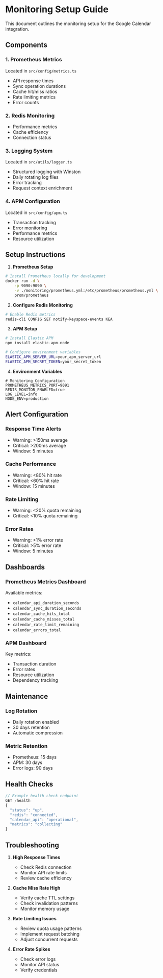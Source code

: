 # Monitoring Setup Guide

This document outlines the monitoring setup for the Google Calendar integration.

## Components

### 1. Prometheus Metrics
Located in `src/config/metrics.ts`
- API response times
- Sync operation durations
- Cache hit/miss ratios
- Rate limiting metrics
- Error counts

### 2. Redis Monitoring
- Performance metrics
- Cache efficiency
- Connection status

### 3. Logging System
Located in `src/utils/logger.ts`
- Structured logging with Winston
- Daily rotating log files
- Error tracking
- Request context enrichment

### 4. APM Configuration
Located in `src/config/apm.ts`
- Transaction tracking
- Error monitoring
- Performance metrics
- Resource utilization

## Setup Instructions

1. **Prometheus Setup**
```bash
# Install Prometheus locally for development
docker run -d \
    -p 9090:9090 \
    -v ./monitoring/prometheus.yml:/etc/prometheus/prometheus.yml \
    prom/prometheus
```

2. **Configure Redis Monitoring**
```bash
# Enable Redis metrics
redis-cli CONFIG SET notify-keyspace-events KEA
```

3. **APM Setup**
```bash
# Install Elastic APM
npm install elastic-apm-node

# Configure environment variables
ELASTIC_APM_SERVER_URL=your_apm_server_url
ELASTIC_APM_SECRET_TOKEN=your_secret_token
```

4. **Environment Variables**
```env
# Monitoring Configuration
PROMETHEUS_METRICS_PORT=9091
REDIS_MONITOR_ENABLED=true
LOG_LEVEL=info
NODE_ENV=production
```

## Alert Configuration

### Response Time Alerts
- Warning: >150ms average
- Critical: >200ms average
- Window: 5 minutes

### Cache Performance
- Warning: <80% hit rate
- Critical: <60% hit rate
- Window: 15 minutes

### Rate Limiting
- Warning: <20% quota remaining
- Critical: <10% quota remaining

### Error Rates
- Warning: >1% error rate
- Critical: >5% error rate
- Window: 5 minutes

## Dashboards

### Prometheus Metrics Dashboard
Available metrics:
- `calendar_api_duration_seconds`
- `calendar_sync_duration_seconds`
- `calendar_cache_hits_total`
- `calendar_cache_misses_total`
- `calendar_rate_limit_remaining`
- `calendar_errors_total`

### APM Dashboard
Key metrics:
- Transaction duration
- Error rates
- Resource utilization
- Dependency tracking

## Maintenance

### Log Rotation
- Daily rotation enabled
- 30 days retention
- Automatic compression

### Metric Retention
- Prometheus: 15 days
- APM: 30 days
- Error logs: 90 days

## Health Checks

```typescript
// Example health check endpoint
GET /health
{
  "status": "up",
  "redis": "connected",
  "calendar_api": "operational",
  "metrics": "collecting"
}
```

## Troubleshooting

1. **High Response Times**
   - Check Redis connection
   - Monitor API rate limits
   - Review cache efficiency

2. **Cache Miss Rate High**
   - Verify cache TTL settings
   - Check invalidation patterns
   - Monitor memory usage

3. **Rate Limiting Issues**
   - Review quota usage patterns
   - Implement request batching
   - Adjust concurrent requests

4. **Error Rate Spikes**
   - Check error logs
   - Monitor API status
   - Verify credentials
